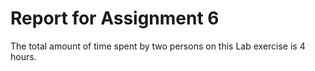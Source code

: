 # Report for Assignment 6

The total amount of time spent by two persons on this Lab exercise is 4 hours.

